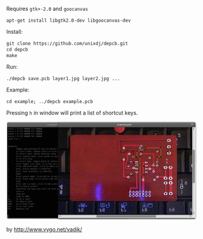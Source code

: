 Requires ``gtk+-2.0`` and ``goocanvas``

    apt-get install libgtk2.0-dev libgoocanvas-dev

Install:

    git clone https://github.com/unixdj/depcb.git
    cd depcb
    make

Run:

    ./depcb save.pcb layer1.jpg layer2.jpg ...

Example:

    cd example; ../depcb example.pcb

Pressing ``h`` in window will print a list of shortcut keys.

![screenshot](./example/screenshot.png)

by http://www.vygo.net/vadik/
